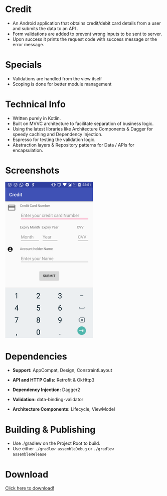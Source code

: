 # Credit

* An Android application that obtains credit/debit card details from a user and submits the data to an API .
* Form validations are added to prevent wrong inputs to be sent to server.
* Upon success it prints the request code with success message or the error message.

# Specials

* Validations are handled from the view itself
* Scoping is done for better module management

# Technical Info

* Written purely in Kotlin.
* Built on MVVC architecture to facilitate separation of business logic.
* Using the latest libraries like Architecture Components & Dagger for speedy caching and Dependency Injection.
* Espresso for testing the validation logic.
* Abstraction layers & Repository patterns for Data / APIs for encapsulation.

# Screenshots
<p>
  <img src="screenshots/app_screenshot.png" width="280"/>
</p>

# Dependencies

* <b>Support:</b> AppCompat, Design, ConstraintLayout

* <b>API and HTTP Calls:</b> Retrofit & OkHttp3

* <b>Dependency Injection:</b> Dagger2

* <b>Validation:</b> data-binding-validator

* <b>Architecture Components:</b> Lifecycle, ViewModel

# Building & Publishing

* Use ./gradlew on the Project Root to build.
* Use either <code>./gradlew assembleDebug</code> or <code>./gradlew assembleRelease</code>

# Download

<a href="https://github.com/sanoopsandy/Credit/apk/credit_v1.0.apk">Click here to download!</a>